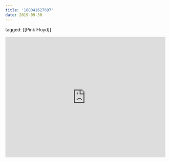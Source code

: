```yaml
---
title: '188041627697'
date: 2019-09-30
---
```

tagged: [[Pink Floyd]]
<iframe allow="accelerometer; autoplay; clipboard-write; encrypted-media; gyroscope; picture-in-picture" allowfullscreen="" frameborder="0" height="375" id="youtube_iframe" src="https://www.youtube.com/embed/j7VBbWuC_zM?feature=oembed&amp;enablejsapi=1&amp;origin=https://safe.txmblr.com&amp;wmode=opaque" width="500"></iframe>